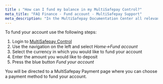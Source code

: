 ```yaml
---
title : "How can I fund my balance in my MultiSafepay Control?"
meta_title: "FAQ Finance - Fund account - MultiSafepay Support"
meta_description: "In the MultiSafepay Documentation Center all relevant information regarding our Plugins and API. As well as Support pages for Payment Method, Tools and General Questions. You can also find the contact details of our Support Team and Integration Team."
---
```


To fund your account use the following steps:

1. Login to [MultiSafepay Control](https://merchant.multisafepay.com)
2. Use the navigation on the left and select _Home->Fund account_
3. Select the currency in which you would like to fund your account
4. Enter the amount you would like to deposit
5. Press the blue button _Fund your account_

You will be directed to a MultiSafepay Payment page where you can choose a payment method to fund your account.
